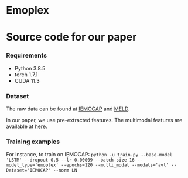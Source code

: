 # Emoplex

# Source code for our paper

### Requirements

- Python 3.8.5
- torch 1.7.1
- CUDA 11.3

### Dataset

The raw data can be found at [IEMOCAP](https://sail.usc.edu/iemocap/ "IEMOCAP") and [MELD](https://github.com/SenticNet/MELD "MELD").

In our paper, we use pre-extracted features. The multimodal features are available at [here](https://www.dropbox.com/sh/4b21lympehwdg4l/AADXMURD5uCECN_pvvJpCAy9a?dl=0 "here").


### Training examples

For instance, to train on IEMOCAP:
`python -u train.py --base-model 'LSTM' --dropout 0.5 --lr 0.00009 --batch-size 16 --model_type='emoplex' --epochs=120 --multi_modal --modals='avl' --Dataset='IEMOCAP' --norm LN`
